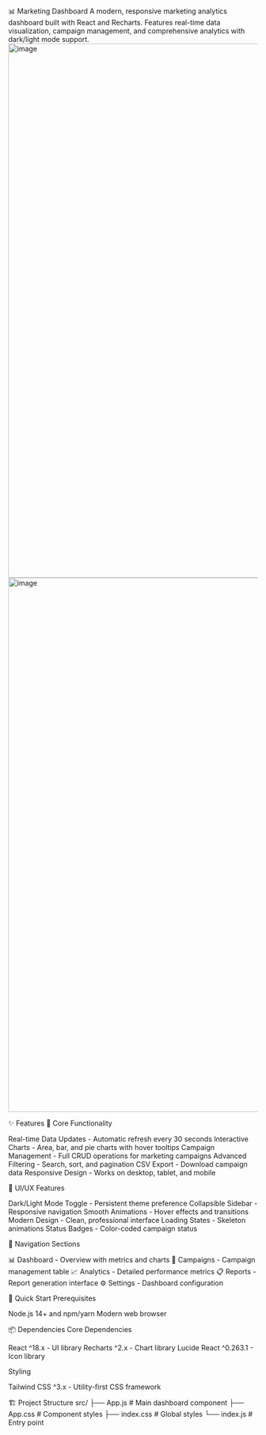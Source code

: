 📊 Marketing Dashboard
A modern, responsive marketing analytics dashboard built with React and Recharts. Features real-time data visualization, campaign management, and comprehensive analytics with dark/light mode support.
<img width="1920" height="1080" alt="image" src="https://github.com/user-attachments/assets/cf2e4d66-c15f-4a61-bc5c-7817e7c978b5" />
<img width="1920" height="1080" alt="image" src="https://github.com/user-attachments/assets/6fe66aa1-664b-45e3-b3f5-459923460297" />



✨ Features
🎯 Core Functionality

Real-time Data Updates - Automatic refresh every 30 seconds
Interactive Charts - Area, bar, and pie charts with hover tooltips
Campaign Management - Full CRUD operations for marketing campaigns
Advanced Filtering - Search, sort, and pagination
CSV Export - Download campaign data
Responsive Design - Works on desktop, tablet, and mobile

🎨 UI/UX Features

Dark/Light Mode Toggle - Persistent theme preference
Collapsible Sidebar - Responsive navigation
Smooth Animations - Hover effects and transitions
Modern Design - Clean, professional interface
Loading States - Skeleton animations
Status Badges - Color-coded campaign status

📱 Navigation Sections

📊 Dashboard - Overview with metrics and charts
🎯 Campaigns - Campaign management table
📈 Analytics - Detailed performance metrics
📋 Reports - Report generation interface
⚙️ Settings - Dashboard configuration

🚀 Quick Start
Prerequisites

Node.js 14+ and npm/yarn
Modern web browser

📦 Dependencies
Core Dependencies

React ^18.x - UI library
Recharts ^2.x - Chart library
Lucide React ^0.263.1 - Icon library

Styling

Tailwind CSS ^3.x - Utility-first CSS framework

🏗️ Project Structure
src/
├── App.js              # Main dashboard component
├── App.css             # Component styles
├── index.css           # Global styles
└── index.js            # Entry point
